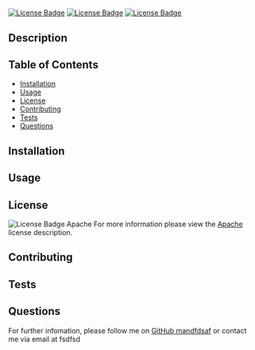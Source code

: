 
# 
<a href = https://www.google.com> ![License Badge](https://img.shields.io/badge/License-Apache%202.0-blue.svg)</a> 
<a href = "https://img.shields.io/npm/v/npm.svg?logo=nodedotjs"> ![License Badge](https://img.shields.io/npm/v/npm.svg?logo=javascript)</a> 
<a href = https://www.google.com> ![License Badge](https://img.shields.io/badge/License-Apache%202.0-blue.svg)</a> 

## Description



## Table of Contents
- [Installation](#installation)
- [Usage](#usage)
- [License](#license)
- [Contributing](#contributing)
- [Tests](#tests)
- [Questions](#questions)

## Installation


## Usage


## License
![License Badge](https://img.shields.io/badge/License-Apache%202.0-blue.svg)
Apache
For more information please view the <a href = https://www.google.com> Apache</a> license description.


## Contributing


## Tests


## Questions

For further infomation, please follow me on <a href ="mandfdsaf">GitHub mandfdsaf</a>
or contact me via email at fsdfsd


